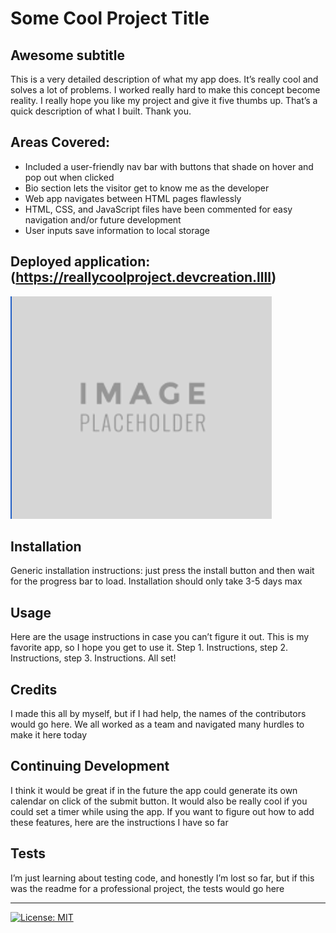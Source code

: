 
# Some Cool Project Title

## Awesome subtitle 

This is a very detailed description of what my app does. It’s really cool and solves a lot of problems. I worked really hard to make this concept become reality. I really hope you like my project and give it five thumbs up. That’s a quick description of what I built. Thank you.

## Areas Covered:

* Included a user-friendly nav bar with buttons that shade on hover and pop out when clicked
* Bio section lets the visitor get to know me as the developer
* Web app navigates between HTML pages flawlessly
* HTML, CSS, and JavaScript files have been commented for easy navigation and/or future development
* User inputs save information to local storage

## Deployed application: (https://reallycoolproject.devcreation.llll)



![Description of image for accessibility or if image doesn’t load for some reason](/images/demo-image.png)

## Installation

Generic installation instructions: just press the install button and then wait for the progress bar to load. Installation should only take 3-5 days max

## Usage

Here are the usage instructions in case you can’t figure it out. This is my favorite app, so I hope you get to use it. Step 1. Instructions, step 2. Instructions, step 3. Instructions. All set!

## Credits

I made this all by myself, but if I had help, the names of the contributors would go here. We all worked as a team and navigated many hurdles to make it here today

## Continuing Development

I think it would be great if in the future the app could generate its own calendar on click of the submit button. It would also be really cool if you could set a timer while using the app. If you want to figure out how to add these features, here are the instructions I have so far

## Tests

I’m just learning about testing code, and honestly I’m lost so far, but if this was the readme for a professional project, the tests would go here

---

[![License: MIT](https://img.shields.io/badge/License-MIT-yellow.svg)](https://opensource.org/licenses/MIT)

